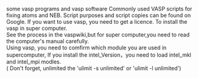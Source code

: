 some vasp programs and vasp software
Commonly used VASP scripts for fixing atoms and NEB. Script purposes and script copies can be found on Google.
If you want to use vasp, you need to get a licence.
To install the vasp in  super computer.    
See the process in the vaspwiki,but for super computer,you need to read the computer's manual carefully.  
Using vasp, you need to comfirm which module you are used in supercomputer, If you install the intel_Version，you need to load intel_mkl and intel_mpi modles.  
( Don't forget, unlimited the 'ulimit -s unlimited' or 'ulimit -l unlimited')  


